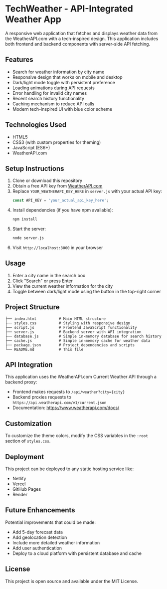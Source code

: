 # TechWeather - API-Integrated Weather App

A responsive web application that fetches and displays weather data from the WeatherAPI.com with a tech-inspired design. This application includes both frontend and backend components with server-side API fetching.

## Features

- Search for weather information by city name
- Responsive design that works on mobile and desktop
- Dark/light mode toggle with persistent preference
- Loading animations during API requests
- Error handling for invalid city names
- Recent search history functionality
- Caching mechanism to reduce API calls
- Modern tech-inspired UI with blue color scheme

## Technologies Used

- HTML5
- CSS3 (with custom properties for theming)
- JavaScript (ES6+)
- WeatherAPI.com

## Setup Instructions

1. Clone or download this repository
2. Obtain a free API key from [WeatherAPI.com](https://www.weatherapi.com/)
3. Replace `YOUR_WEATHERAPI_KEY_HERE` in `server.js` with your actual API key:
   ```javascript
   const API_KEY = 'your_actual_api_key_here';
   ```
4. Install dependencies (if you have npm available):
   ```bash
   npm install
   ```
5. Start the server:
   ```bash
   node server.js
   ```
6. Visit `http://localhost:3000` in your browser

## Usage

1. Enter a city name in the search box
2. Click "Search" or press Enter
3. View the current weather information for the city
4. Toggle between dark/light mode using the button in the top-right corner

## Project Structure

```
├── index.html          # Main HTML structure
├── styles.css          # Styling with responsive design
├── script.js           # Frontend JavaScript functionality
├── server.js           # Backend server with API integration
├── database.js         # Simple in-memory database for search history
├── cache.js            # Simple in-memory cache for weather data
├── package.json        # Project dependencies and scripts
└── README.md           # This file
```

## API Integration

This application uses the WeatherAPI.com Current Weather API through a backend proxy:
- Frontend makes requests to `/api/weather?city={city}`
- Backend proxies requests to `https://api.weatherapi.com/v1/current.json`
- Documentation: https://www.weatherapi.com/docs/

## Customization

To customize the theme colors, modify the CSS variables in the `:root` section of `styles.css`.

## Deployment

This project can be deployed to any static hosting service like:
- Netlify
- Vercel
- GitHub Pages
- Render

## Future Enhancements

Potential improvements that could be made:
- Add 5-day forecast data
- Add geolocation detection
- Include more detailed weather information
- Add user authentication
- Deploy to a cloud platform with persistent database and cache

## License

This project is open source and available under the MIT License.